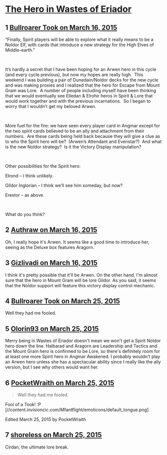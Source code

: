 # [The Hero in Wastes of Eriador](https://community.fantasyflightgames.com/topic/138026-the-hero-in-wastes-of-eriador/)

## 1 [Bullroarer Took on March 16, 2015](https://community.fantasyflightgames.com/topic/138026-the-hero-in-wastes-of-eriador/?do=findComment&comment=1492016)

“Finally, Spirit players will be able to explore what it really means to be a Noldor Elf, with cards that introduce a new strategy for the High Elves of Middle-earth.”

 

It’s hardly a secret that I have been hoping for an Arwen hero in this cycle (and every cycle previous), but now my hopes are really high.  This weekend I was building a pair of Dunedain/Noldor decks for the new cycle and was making proxies and I realized that the hero for Escape from Mount Gram was Lore.  A number of people including myself have been thinking that we would eventually see Elledan & Elrohir heros in Spirit & Lore that would work together and with the previous incarnations.  So I began to worry that I wouldn’t get my beloved Arwen.

 

More fuel for the fire: we have seen every player card in Angmar except for the two spirit cards believed to be an ally and attachment from their numbers.  Are these cards being held back because they will give a clue as to who the Spirit hero will be?  (Arwen’s Attendant and Evenstar?)  And what is the new Noldor strategy?  Is it the Victory Display manipulation?

 

Other possibilities for the Spirit hero:

Elrond – I think unlikely.

Gildor Inglorian – I think we’ll see him someday, but now?

Erestor – as above.

 

What do you think?

## 2 [Authraw on March 16, 2015](https://community.fantasyflightgames.com/topic/138026-the-hero-in-wastes-of-eriador/?do=findComment&comment=1492287)

Oh, I really hope it's Arwen. It seems like a good time to introduce her, seeing as the Deluxe box features Aragorn.

## 3 [Gizlivadi on March 16, 2015](https://community.fantasyflightgames.com/topic/138026-the-hero-in-wastes-of-eriador/?do=findComment&comment=1492296)

I think it's pretty possible that it'll be Arwen. On the other hand, I'm almost sure that the hero in Mount Gram will be lore Gildor. As you said, it seems that the Noldor support will feature this victory display control mechanic.

## 4 [Bullroarer Took on March 25, 2015](https://community.fantasyflightgames.com/topic/138026-the-hero-in-wastes-of-eriador/?do=findComment&comment=1505640)

Well they had me fooled.

## 5 [Olorin93 on March 25, 2015](https://community.fantasyflightgames.com/topic/138026-the-hero-in-wastes-of-eriador/?do=findComment&comment=1505675)

Merry being in Wastes of Eriador doesn't mean we won't get a Spirit Noldor hero down the line. Halbarad and Aragorn are Leadership and Tactics and the Mount Gram hero is confirmed to be Lore, so there's definitely room for at least one more Spirit hero in Angmar Awakened. I probably wouldn't play an Arwen hero unless she has a spectacular ability since I really like the ally version, but I see why others would want her.

## 6 [PocketWraith on March 25, 2015](https://community.fantasyflightgames.com/topic/138026-the-hero-in-wastes-of-eriador/?do=findComment&comment=1505716)

> Well they had me fooled.

Fool of a Took! :P [//content.invisioncic.com/Mfantflight/emoticons/default_tongue.png]

Edited March 25, 2015 by PocketWraith

## 7 [shoreless on March 25, 2015](https://community.fantasyflightgames.com/topic/138026-the-hero-in-wastes-of-eriador/?do=findComment&comment=1505768)

Círdan, the ultimate lore break.

